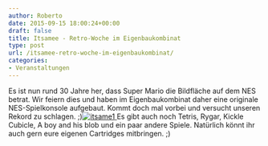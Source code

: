 ```yaml
---
author: Roberto
date: 2015-09-15 18:00:24+00:00
draft: false
title: Itsamee - Retro-Woche im Eigenbaukombinat
type: post
url: /itsamee-retro-woche-im-eigenbaukombinat/
categories:
- Veranstaltungen
---
```


Es ist nun rund 30 Jahre her, dass Super Mario die Bildfläche auf dem NES betrat. Wir feiern dies und haben im Eigenbaukombinat daher eine originale NES-Spielkonsole aufgebaut. Kommt doch mal vorbei und versucht unseren Rekord zu schlagen. ;)<!-- more -->[![itsame1](https://eigenbaukombinat.de/wp-content/uploads/2015/09/itsame1-300x225.jpg)
](https://eigenbaukombinat.de/wp-content/uploads/2015/09/itsame1.jpg)Es gibt auch noch Tetris, Rygar, Kickle Cubicle, A boy and his blob und ein paar andere Spiele. Natürlich könnt ihr auch gern eure eigenen Cartridges mitbringen. ;)
